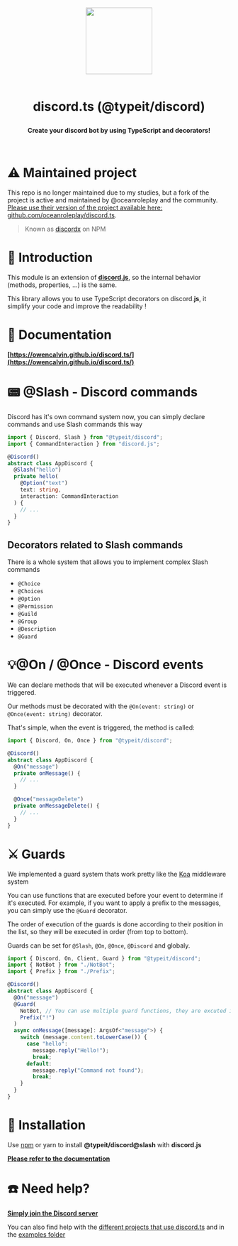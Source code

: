 <p align="center">
  <br/>
  <img src="https://i.imgur.com/kSLOEIF.png" width="150px">
  <br/>
  <br/>
  <h1 align="center">
    <p  align="center">
      discord.ts (@typeit/discord)
    </p>
  </h1>
    <p align="center">
      <b>
        Create your discord bot by using TypeScript and decorators!  
      </b>
    <p>
  </p>
  <br/>
</p>

# ⚠️ Maintained project
This repo is no longer maintained due to my studies, but a fork of the project is active and maintained by @oceanroleplay and the community. [Please use their version of the project available here: github.com/oceanroleplay/discord.ts](https://github.com/oceanroleplay/discord.ts).  

> Known as [discordx](https://www.npmjs.com/package/discordx) on NPM

# 🎻 Introduction
This module is an extension of **[discord.**js**](https://discordjs.guide/)**, so the internal behavior (methods, properties, ...) is the same.

This library allows you to use TypeScript decorators on discord.**js**, it simplify your code and improve the readability !

# 📜 Documentation
**[https://owencalvin.github.io/discord.ts/](https://owencalvin.github.io/discord.ts/)**

# 📟 @Slash - Discord commands
Discord has it's own command system now, you can simply declare commands and use Slash commands this way

```ts
import { Discord, Slash } from "@typeit/discord";
import { CommandInteraction } from "discord.js";

@Discord()
abstract class AppDiscord {
  @Slash("hello")
  private hello(
    @Option("text")
    text: string,
    interaction: CommandInteraction
  ) {
    // ...
  }
}
```

## Decorators related to Slash commands
There is a whole system that allows you to implement complex Slash commands
- `@Choice`
- `@Choices`
- `@Option`
- `@Permission`
- `@Guild`
- `@Group`
- `@Description`
- `@Guard`

# 💡@On / @Once - Discord events
We can declare methods that will be executed whenever a Discord event is triggered.  

Our methods must be decorated with the `@On(event: string)` or `@Once(event: string)` decorator.  

That's simple, when the event is triggered, the method is called:

```typescript
import { Discord, On, Once } from "@typeit/discord";

@Discord()
abstract class AppDiscord {
  @On("message")
  private onMessage() {
    // ...
  }

  @Once("messageDelete")
  private onMessageDelete() {
    // ...
  }
}
```

# ⚔️ Guards
We implemented a guard system thats work pretty like the [Koa](https://koajs.com/) middleware system

You can use functions that are executed before your event to determine if it's executed. For example, if you want to apply a prefix to the messages, you can simply use the `@Guard` decorator.

The order of execution of the guards is done according to their position in the list, so they will be executed in order (from top to bottom).

Guards can be set for `@Slash`, `@On`, `@Once`, `@Discord` and globaly.

```typescript
import { Discord, On, Client, Guard } from "@typeit/discord";
import { NotBot } from "./NotBot";
import { Prefix } from "./Prefix";

@Discord()
abstract class AppDiscord {
  @On("message")
  @Guard(
    NotBot, // You can use multiple guard functions, they are excuted in the same order!
    Prefix("!")
  )
  async onMessage([message]: ArgsOf<"message">) {
    switch (message.content.toLowerCase()) {
      case "hello":
        message.reply("Hello!");
        break;
      default:
        message.reply("Command not found");
        break;
    }
  }
}
```

# 📡 Installation
Use [npm](https://www.npmjs.com/package/@typeit/discord) or yarn to install **@typeit/discord@slash** with **discord.js**

**[Please refer to the documentation](https://owencalvin.github.io/discord.ts/installation/#installation)**


# ☎️ Need help?

**[Simply join the Discord server](https://discord.gg/VDjwu8E)**  

You can also find help with the [different projects that use discord.ts](https://github.com/OwenCalvin/discord.ts/network/dependents?package_id=UGFja2FnZS00Njc1MzYwNzU%3D) and in the [examples folder](https://github.com/OwenCalvin/discord.ts/tree/master/examples)
